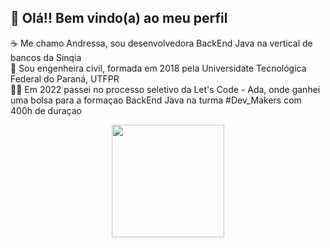 ## 👋 Olá!! Bem vindo(a) ao meu perfil 


  ☕  Me chamo Andressa, sou desenvolvedora BackEnd Java na vertical de bancos da Sinqia </br>
  👷  Sou engenheira civil, formada em 2018 pela Universidate Tecnológica Federal do Paraná, UTFPR </br>
  👨‍🎓  Em 2022 passei no processo seletivo da Let's Code - Ada, onde ganhei uma bolsa para a formaçao BackEnd Java na turma #Dev_Makers com 400h de duraçao</br>


<div align="center">
  <a href="https://github.com/andressa-raffler">
  <img height="180em" src="https://github-readme-stats.vercel.app/api?username=andressa-raffler&show_icons=true&theme=dark&include_all_commits=true&count_private=true"/>
